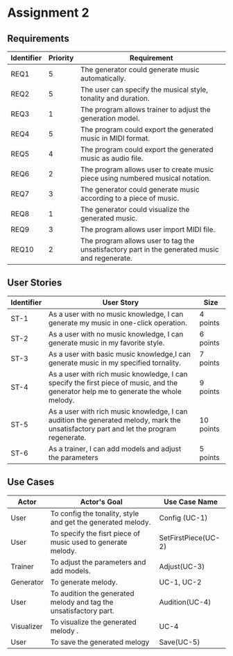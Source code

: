 # Assignment 2
## Requirements

| Identifier | Priority | Requirement                                                  |
| ---------- | -------- | ------------------------------------------------------------ |
| REQ1       | 5        | The generator could generate music automatically.            |
| REQ2       | 5        | The user can specify the musical style, tonality and duration. |
| REQ3       | 1        | The program allows trainer to adjust the generation model.   |
| REQ4       | 5        | The program could export the generated music in MIDI format. |
| REQ5       | 4        | The program could export the generated music as audio file.  |
| REQ6       | 2        | The program allows user to create music piece using numbered musical notation. |
| REQ7       | 3        | The generator could generate music according to a piece of music. |
| REQ8       | 1        | The generator could visualize the generated music.           |
| REQ9       | 3        | The program allows user import MIDI file.                    |
| REQ10      | 2        | The program allows user to tag the unsatisfactory part in the generated music and regenerate. |

## User Stories

| Identifier | User Story                                                   | Size      |
| ---------- | ------------------------------------------------------------ | --------- |
| ST-1       | As a user with no music knowledge, I can generate my music in one-click operation. | 4 points  |
| ST-2       | As a user with no music knowledge, I can generate music in my favorite style. | 6 points  |
| ST-3       | As a user with basic music knowledge,I can generate music in my specified tornality. | 7 points  |
| ST-4       | As a user with rich music knowledge, I can specify the first piece of music, and the generator help me to generate the whole melody. | 9 points  |
| ST-5       | As a user with rich music knowledge, I can audition the generated melody, mark the unsatisfactory part and let the program regenerate. | 10 points |
| ST-6       | As a trainer, I can add models and adjust the parameters     | 5 points  |

## Use Cases

| Actor      | Actor's Goal                                                 | Use Case Name       |
| ---------- | ------------------------------------------------------------ | ------------------- |
| User       | To config the tonality, style and get the generated melody.  | Config (UC-1)       |
| User       | To specify the fisrt piece of music used to generate melody. | SetFirstPiece(UC-2) |
| Trainer    | To adjust the parameters and add models.                     | Adjust(UC-3)        |
| Generator  | To generate melody.                                          | UC-1, UC-2          |
| User       | To audition the generated melody and tag the unsatisfactory part. | Audition(UC-4)      |
| Visualizer | To visualize the generated melody .                          | UC-4                |
| User       | To save the generated melogy                                 | Save(UC-5)          |

